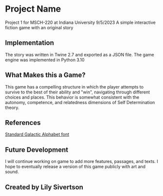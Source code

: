 # Project Name
Project 1 for MSCH-220 at Indiana University
9/5/2023
A simple interactive fiction game with an original story

## Implementation
The story was written in Twine 2.7 and exported as a JSON file. 
The game engine was implemented in Python 3.10


## What Makes this a Game?
This game has a compelling structure in which the player attempts to survive to the best of their ability and "win", navigating through different choices and places. This behavior is somewhat consistent with the autonomy, competence, and relatedness dimensions of Self Determination theory.

## References
[Standard Galactic Alphabet font](https://instafonts.io/font/enchanting-table)

## Future Development
I will continue working on game to add more features, passages, and texts. I hope to eventually release a version of this game publicly with art and sound.

## Created by Lily Sivertson